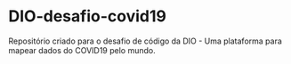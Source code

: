 # DIO-desafio-covid19
Repositório criado para o desafio de código da DIO - Uma plataforma para mapear dados do COVID19 pelo mundo.
